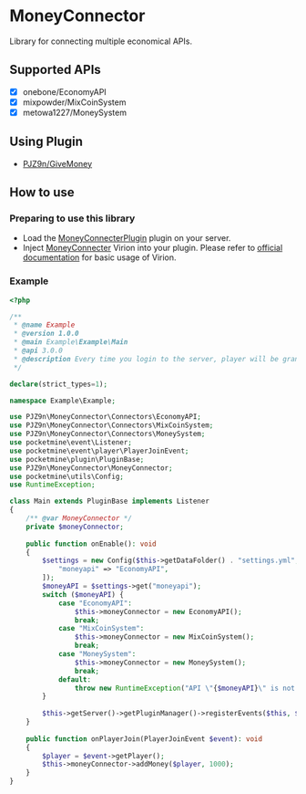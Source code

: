 # MoneyConnector
 Library for connecting multiple economical APIs.

## Supported APIs
- [x] onebone/EconomyAPI
- [x] mixpowder/MixCoinSystem
- [x] metowa1227/MoneySystem

## Using Plugin
- [PJZ9n/GiveMoney](https://github.com/PJZ9n/GiveMoney)

## How to use
### Preparing to use this library
- Load the
[MoneyConnecterPlugin](https://poggit.pmmp.io/ci/PJZ9n/MoneyConnector/MoneyConnectorPlugin)
plugin on your server.
- Inject
[MoneyConnecter](https://poggit.pmmp.io/ci/PJZ9n/MoneyConnector/MoneyConnector)
Virion into your plugin.
Please refer to
[official documentation](https://github.com/poggit/support/blob/master/virion.md)
for basic usage of Virion.

### Example
```php
<?php

/**
 * @name Example
 * @version 1.0.0
 * @main Example\Example\Main
 * @api 3.0.0
 * @description Every time you login to the server, player will be granted 1000 money.
 */

declare(strict_types=1);

namespace Example\Example;

use PJZ9n\MoneyConnector\Connectors\EconomyAPI;
use PJZ9n\MoneyConnector\Connectors\MixCoinSystem;
use PJZ9n\MoneyConnector\Connectors\MoneySystem;
use pocketmine\event\Listener;
use pocketmine\event\player\PlayerJoinEvent;
use pocketmine\plugin\PluginBase;
use PJZ9n\MoneyConnector\MoneyConnector;
use pocketmine\utils\Config;
use RuntimeException;

class Main extends PluginBase implements Listener
{
    /** @var MoneyConnector */
    private $moneyConnector;
    
    public function onEnable(): void
    {
        $settings = new Config($this->getDataFolder() . "settings.yml", Config::YAML, [
            "moneyapi" => "EconomyAPI",
        ]);
        $moneyAPI = $settings->get("moneyapi");
        switch ($moneyAPI) {
            case "EconomyAPI":
                $this->moneyConnector = new EconomyAPI();
                break;
            case "MixCoinSystem":
                $this->moneyConnector = new MixCoinSystem();
                break;
            case "MoneySystem":
                $this->moneyConnector = new MoneySystem();
                break;
            default:
                throw new RuntimeException("API \"{$moneyAPI}\" is not supported");
        }
        
        $this->getServer()->getPluginManager()->registerEvents($this, $this);
    }
    
    public function onPlayerJoin(PlayerJoinEvent $event): void
    {
        $player = $event->getPlayer();
        $this->moneyConnector->addMoney($player, 1000);
    }
}
```